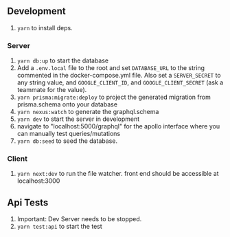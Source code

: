 ## Development

1. `yarn` to install deps.

### Server

1. `yarn db:up` to start the database
2. Add a `.env.local` file to the root and set `DATABASE_URL` to the string commented in the docker-compose.yml file. Also set a `SERVER_SECRET` to any string value, and `GOOGLE_CLIENT_ID`, and `GOOGLE_CLIENT_SECRET` (ask a teammate for the value).
3. `yarn prisma:migrate:deploy` to project the generated migration from prisma.schema onto your database
4. `yarn nexus:watch` to generate the graphql.schema
5. `yarn dev` to start the server in development
6. navigate to "localhost:5000/graphql" for the apollo interface where you can manually test queries/mutations
7. `yarn db:seed` to seed the database.

### Client

1. `yarn next:dev` to run the file watcher. front end should be accessible at localhost:3000

## Api Tests

1. Important: Dev Server needs to be stopped.
2. `yarn test:api` to start the test
